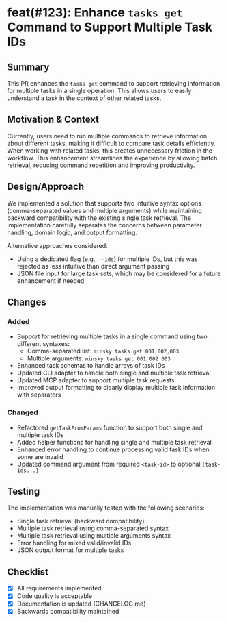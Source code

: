# feat(#123): Enhance `tasks get` Command to Support Multiple Task IDs

## Summary

This PR enhances the `tasks get` command to support retrieving information for multiple tasks in a single operation. This allows users to easily understand a task in the context of other related tasks.

## Motivation & Context

Currently, users need to run multiple commands to retrieve information about different tasks, making it difficult to compare task details efficiently. When working with related tasks, this creates unnecessary friction in the workflow. This enhancement streamlines the experience by allowing batch retrieval, reducing command repetition and improving productivity.

## Design/Approach

We implemented a solution that supports two intuitive syntax options (comma-separated values and multiple arguments) while maintaining backward compatibility with the existing single task retrieval. The implementation carefully separates the concerns between parameter handling, domain logic, and output formatting.

Alternative approaches considered:

- Using a dedicated flag (e.g., `--ids`) for multiple IDs, but this was rejected as less intuitive than direct argument passing
- JSON file input for large task sets, which may be considered for a future enhancement if needed

## Changes

### Added

- Support for retrieving multiple tasks in a single command using two different syntaxes:
  - Comma-separated list: `minsky tasks get 001,002,003`
  - Multiple arguments: `minsky tasks get 001 002 003`
- Enhanced task schemas to handle arrays of task IDs
- Updated CLI adapter to handle both single and multiple task retrieval
- Updated MCP adapter to support multiple task requests
- Improved output formatting to clearly display multiple task information with separators

### Changed

- Refactored `getTaskFromParams` function to support both single and multiple task IDs
- Added helper functions for handling single and multiple task retrieval
- Enhanced error handling to continue processing valid task IDs when some are invalid
- Updated command argument from required `<task-id>` to optional `[task-ids...]`

## Testing

The implementation was manually tested with the following scenarios:

- Single task retrieval (backward compatibility)
- Multiple task retrieval using comma-separated syntax
- Multiple task retrieval using multiple arguments syntax
- Error handling for mixed valid/invalid IDs
- JSON output format for multiple tasks

## Checklist

- [x] All requirements implemented
- [x] Code quality is acceptable
- [x] Documentation is updated (CHANGELOG.md)
- [x] Backwards compatibility maintained
